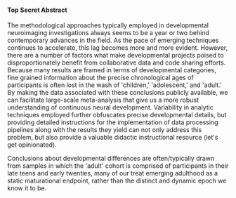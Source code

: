 #### Top Secret Abstract
  The methodological approaches typically employed in developmental neuroimaging investigations always seems to be a year or two behind contemporary advances in the field. As the pace of emerging techniques continues to accelerate, this lag becomes more and more evident. However, there are a number of factors what make developmental projects poised to disproportionately benefit from collaborative data and code sharing efforts. Because many results are framed in terms of developmental categories, fine grained information about the precise chronological ages of participants is often lost in the wash of 'children,' 'adolescent,' and 'adult.' By making the data associated with these conclusions publicly available, we can facilitate large-scale meta-analysis that give us a more robust understanding of continuous neural development. Variability in analytic techniques employed further obfuscates precise developmental details, but providing detailed instructions for the implementation of data processing pipelines along with the results they yield can not only address this problem, but also provide a valuable didactic instructional resource (let's get opinionated).


  Conclusions about developmental differences are often/typically drawn from samples in which the 'adult' cohort is comprised of participants in their late teens and early twenties, many of our treat emerging adulthood as a static maturational endpoint, rather than the distinct and dynamic epoch we know it to be.
